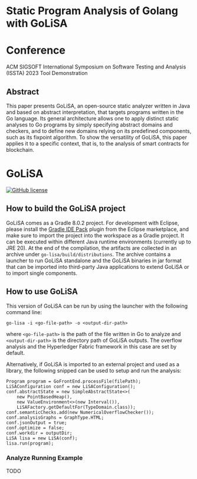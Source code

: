 # Static Program Analysis of Golang with GoLiSA 

# Conference 
 ACM SIGSOFT International Symposium on Software Testing and Analysis (ISSTA) 2023 Tool Demonstration
## Abstract 

This paper presents GoLiSA, an open-source static analyzer written in Java and based on abstract interpretation, that targets programs written in the Go language. Its general architecture allows one to apply distinct static analyses to Go programs by simply specifying abstract domains and checkers, and to define new domains relying on its predefined components, such as its fixpoint algorithm. To show the versatility of GoLiSA, this paper applies it to a specific context, that is, to the analysis of smart contracts for blockchain.

# GoLiSA
[![GitHub license](https://img.shields.io/github/license/lisa-analyzer/go-lisa)](https://github.com/lisa-analyzer/go-lisa/blob/master/LICENSE)

## How to build the GoLiSA project ##

GoLiSA comes as a Gradle 8.0.2 project. For development with Eclipse, please install the [Gradle IDE Pack](https://marketplace.eclipse.org/content/gradle-ide-pack) plugin from the Eclipse marketplace, and make sure to import the project into the workspace as a Gradle project.
It can be executed within different Java runtime environments (currently up to JRE 20). At the end of the compilation, the artifacts are collected in an archive under `go-lisa/build/distributions`. The archive contains a launcher to run GoLiSA standalone and the GoLiSA binaries in jar format that can be imported into third-party Java applications to extend GoLiSA or to import single components.

## How to use GoLiSA

This version of GoLiSA can be run by using the launcher with the following command line: 
```
go-lisa -i <go-file-path> -o <output-dir-path>
```
where `<go-file-path>` is the path of the file written in Go to analyze and `<output-dir-path>` is the directory path of GoLiSA outputs. The overflow analysis and the Hyperledger Fabric framework in this case are set by default.

Alternatively, if GoLiSA is imported to an external project and used as a library, the following snipped can be used to setup and run the analysis:
```
Program program = GoFrontEnd.processFile(filePath);
LiSAConfiguration conf = new LiSAConfiguration();
conf.abstractState = new SimpleAbstractState<>(
	new PointBasedHeap(),
	new ValueEnvironment<>(new Interval()),
	LiSAFactory.getDefaultFor(TypeDomain.class));
conf.semanticChecks.add(new NumericalOverflowChecker());
conf.analysisGraphs = GraphType.HTML;
conf.jsonOutput = true;
conf.optimize = false;
conf.workdir = outputDir;
LiSA lisa = new LiSA(conf);
lisa.run(program);
```

### Analyze Running Example

TODO
